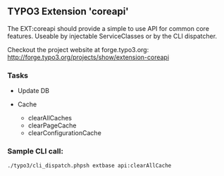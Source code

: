 ## TYPO3 Extension 'coreapi' ##

The EXT:coreapi should provide a simple to use API for common core features. Useable by injectable ServiceClasses or by the CLI dispatcher.

Checkout the project website at forge.typo3.org:
	http://forge.typo3.org/projects/show/extension-coreapi

### Tasks ###
* Update DB


* Cache
	* clearAllCaches
	* clearPageCache
	* clearConfigurationCache

### Sample CLI call: ###
	
	./typo3/cli_dispatch.phpsh extbase api:clearAllCache

